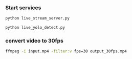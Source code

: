 
### Start services
```bash
python live_stream_server.py
```

```bash
python live_yolo_detect.py
```

### convert video to 30fps

```bash
ffmpeg -i input.mp4 -filter:v fps=30 output_30fps.mp4
```
